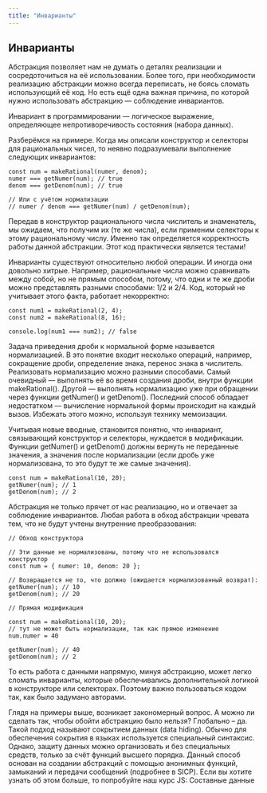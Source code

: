 ```yaml
---
title: "Инварианты"
---
```


## Инварианты

Абстракция позволяет нам не думать о деталях реализации и сосредоточиться на её использовании. Более того, при необходимости реализацию абстракции можно всегда переписать, не боясь сломать использующий её код. Но есть ещё одна важная причина, по которой нужно использовать абстракцию — соблюдение инвариантов.

Инвариант в программировании — логическое выражение, определяющее непротиворечивость состояния (набора данных).

Разберёмся на примере. Когда мы описали конструктор и селекторы для рациональных чисел, то неявно подразумевали выполнение следующих инвариантов:

```
const num = makeRational(numer, denom);
numer === getNumer(num); // true
denom === getDenom(num); // true

// Или с учётом нормализации
// numer / denom === getNumer(num) / getDenom(num);
```

Передав в конструктор рационального числа числитель и знаменатель, мы ожидаем, что получим их (те же числа), если применим селекторы к этому рациональному числу. Именно так определяется корректность работы данной абстракции. Этот код практически является тестами!

Инварианты существуют относительно любой операции. И иногда они довольно хитрые. Например, рациональные числа можно сравнивать между собой, но не прямым способом, потому, что одни и те же дроби можно представлять разными способами: 1/2 и 2/4. Код, который не учитывает этого факта, работает некорректно:

```
const num1 = makeRational(2, 4);
const num2 = makeRational(8, 16);

console.log(num1 === num2); // false
```

Задача приведения дроби к нормальной форме называется нормализацией. В это понятие входит несколько операций, например, сокращение дроби, определение знака, перенос знака в числитель. Реализовать нормализацию можно разными способами. Самый очевидный — выполнять её во время создания дроби, внутри функции makeRational(). Другой — выполнять нормализацию уже при обращении через функции getNumer() и getDenom(). Последний способ обладает недостатком — вычисление нормальной формы происходит на каждый вызов. Избежать этого можно, используя технику мемоизации.

Учитывая новые вводные, становится понятно, что инвариант, связывающий конструктор и селекторы, нуждается в модификации. Функции getNumer() и getDenom() должны вернуть не переданные значения, а значения после нормализации (если дробь уже нормализована, то это будут те же самые значения).

```
const num = makeRational(10, 20);
getNumer(num); // 1
getDenom(num); // 2
```

Абстракция не только прячет от нас реализацию, но и отвечает за соблюдение инвариантов. Любая работа в обход абстракции чревата тем, что не будут учтены внутренние преобразования:

```
// Обход конструктора

// Эти данные не нормализованы, потому что не использовался конструктор
const num = { numer: 10, denom: 20 };

// Возвращается не то, что должно (ожидается нормализованный возврат):
getNumer(num); // 10
getDenom(num); // 20

// Прямая модификация

const num = makeRational(10, 20);
// тут не может быть нормализации, так как прямое изменение
num.numer = 40 

getNumer(num); // 40
getDenom(num); // 2
```

То есть работа с данными напрямую, минуя абстракцию, может легко сломать инварианты, которые обеспечивались дополнительной логикой в конструкторе или селекторах. Поэтому важно пользоваться кодом так, как было задумано авторами.

Глядя на примеры выше, возникает закономерный вопрос. А можно ли сделать так, чтобы обойти абстракцию было нельзя? Глобально – да. Такой подход называют сокрытием данных (data hiding). Обычно для обеспечения сокрытия в языках используется специальный синтаксис. Однако, защиту данных можно организовать и без специальных средств, только за счёт функций высшего порядка. Данный способ основан на создании абстракций с помощью анонимных функций, замыканий и передачи сообщений (подробнее в SICP). Если вы хотите узнать об этом больше, то попробуйте наш курс JS: Составные данные